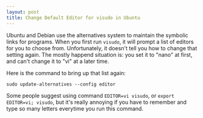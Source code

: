 ```yaml
---
layout: post
title: Change Default Editor for visudo in Ubuntu
---
```

Ubuntu and Debian use the alternatives system to maintain the symbolic links for programs. When you first run `visudo`, it will prompt a list of editors for you to choose from. Unfortunately, it doesn't tell you how to change that setting again. The mostly happend situation is: you set it to "nano" at first, and can't change it to "vi" at a later time.

Here is the command to bring up that list again:

    sudo update-alternatives --config editor

Some people suggest using command `EDITOR=vi visudo`, or `export EDITOR=vi; visudo`, but it's really annoying if you have to remember and type so many letters everytime you run this command.

